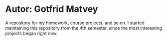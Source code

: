 # Autor: Gotfrid Matvey
A repository for my homework, course projects, and so on.
I started maintaining this repository from the 4th semester, since the most interesting projects began right now.
